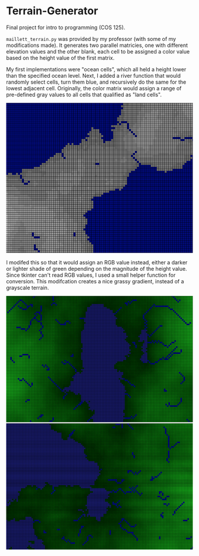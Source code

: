 # Terrain-Generator
Final project for intro to programming (COS 125).

`maillett_terrain.py` was provided by my professor (with some of my modifications made). It generates two parallel matricies, one with different elevation values and the other blank, each cell to be assigned a color value based on the height value of the first matrix.

My first implementations were "ocean cells", which all held a height lower than the specified ocean level. Next, I added a river function that would randomly select cells, turn them blue, and recursively do the same for the lowest adjacent cell. Originally, the color matrix would assign a range of pre-defined gray values to all cells that qualified as "land cells". 

![computer generated terrain map with grayscale terrain](https://github.com/KemptonM/Terrain-Generator/blob/main/screenshots/Earliest%20version.png)

I modifed this so that it would assign an RGB value instead, either a darker or lighter shade of green depending on the magnitude of the height value. Since tkinter can't read RGB values, I used a small helper function for conversion. This modifcation creates a nice grassy gradient, instead of a grayscale terrain.

![computer generated terrain map with large lake and green terrain](https://github.com/KemptonM/Terrain-Generator/blob/main/screenshots/Green%202.png)
![computer generated terrain map with lots of ocean and green terrain](https://github.com/KemptonM/Terrain-Generator/blob/main/screenshots/Green.png)
